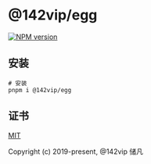 # @142vip/egg

[![NPM version](https://img.shields.io/npm/v/@142vip/egg?labelColor=0b3d52&color=1da469&label=version)](https://www.npmjs.com/package/@142vip/egg)

## 安装

```shell
# 安装
pnpm i @142vip/egg
```

## 证书

[MIT](https://opensource.org/license/MIT)

Copyright (c) 2019-present, @142vip 储凡
